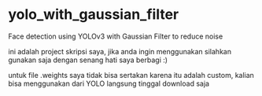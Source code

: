 # yolo_with_gaussian_filter
Face detection using YOLOv3 with Gaussian Filter to reduce noise

ini adalah project skripsi saya, jika anda ingin menggunakan silahkan gunakan saja dengan senang hati saya berbagi :)


untuk file .weights saya tidak bisa sertakan karena itu adalah custom, kalian bisa menggunakan dari YOLO langsung tinggal download saja
